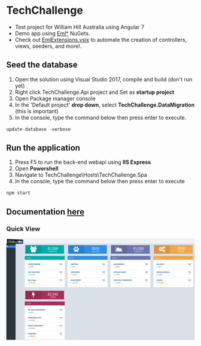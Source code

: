 # TechChallenge
* Test project for William Hill Australia using Angular 7
* Demo app using [Eml*](https://www.nuget.org/packages?q=EddLonzanida) NuGets.
* Check out [EmlExtensions.vsix](https://marketplace.visualstudio.com/items?itemName=eDuDeTification.EmlExtensions) to automate the creation of controllers, views, seeders, and more!.

## Seed the database
1. Open the solution using Visual Studio 2017, compile and build (don't run yet)
2. Right click TechChallenge.Api project and Set as **startup project**
3. Open Package manager console
4. In the 'Default project' **drop down**, select **TechChallenge.DataMigration** (this is important)
5. In the console, type the command below then press enter to execute. 
```javascript
update-database -verbose
```

## Run the application
1. Press F5 to run the back-end webapi using **IIS Express**
2. Open **Powershell**
3. Navigate to TechChallenge\Hosts\TechChallenge.Spa
4. In the console, type the command below then press enter to execute
```javascript
npm start
```
## Documentation [here](https://raw.githubusercontent.com/EddLonzanida/WilliamHill-Angular/master/Docs/TechChallenge%20-%20SolutionArchitecture.docx)

### Quick View
![](https://github.com/EddLonzanida/WilliamHill-Angular/blob/master/Docs/Art/QuickView.png)

